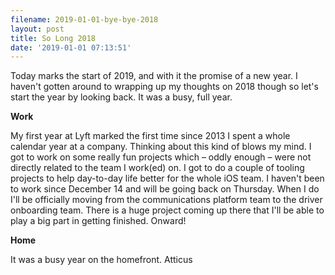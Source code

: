 ```yaml
---
filename: 2019-01-01-bye-bye-2018
layout: post
title: So Long 2018
date: '2019-01-01 07:13:51'
---
```


Today marks the start of 2019, and with it the promise of a new year. I haven't gotten around to wrapping up my thoughts on 2018 though so let's start the year by looking back. It was a busy, full year.

**Work**

My first year at Lyft marked the first time since 2013 I spent a whole calendar year at a company. Thinking about this kind of blows my mind. I got to work on some really fun projects which – oddly enough – were not directly related to the team I work(ed) on. I got to do a couple of tooling projects to help day-to-day life better for the whole iOS team. I haven't been to work since December 14 and will be going back on Thursday. When I do I'll be officially moving from the communications platform team to the driver onboarding team. There is a huge project coming up there that I'll be able to play a big part in getting finished. Onward!

**Home**

It was a busy year on the homefront. Atticus 